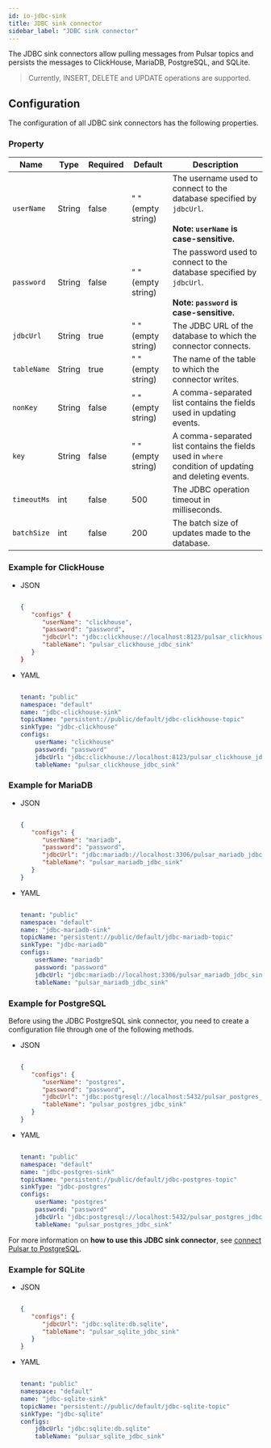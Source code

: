 ```yaml
---
id: io-jdbc-sink
title: JDBC sink connector
sidebar_label: "JDBC sink connector"
---
```


The JDBC sink connectors allow pulling messages from Pulsar topics 
and persists the messages to ClickHouse, MariaDB, PostgreSQL, and SQLite.

> Currently, INSERT, DELETE and UPDATE operations are supported.

## Configuration 

The configuration of all JDBC sink connectors has the following properties.

### Property

| Name | Type|Required | Default | Description 
|------|----------|----------|---------|-------------|
| `userName` | String|false | " " (empty string) | The username used to connect to the database specified by `jdbcUrl`.<br /><br />**Note: `userName` is case-sensitive.**|
| `password` | String|false | " " (empty string)| The password used to connect to the database specified by `jdbcUrl`. <br /><br />**Note: `password` is case-sensitive.**|
| `jdbcUrl` | String|true | " " (empty string) | The JDBC URL of the database to which the connector connects. |
| `tableName` | String|true | " " (empty string) | The name of the table to which the connector writes. |
| `nonKey` | String|false | " " (empty string) | A comma-separated list contains the fields used in updating events.  |
| `key` | String|false | " " (empty string) | A comma-separated list contains the fields used in `where` condition of updating and deleting events. |
| `timeoutMs` | int| false|500 | The JDBC operation timeout in milliseconds. |
| `batchSize` | int|false | 200 | The batch size of updates made to the database. |

### Example for ClickHouse

* JSON 

  ```json
  
  {
     "configs" {
        "userName": "clickhouse",
        "password": "password",
        "jdbcUrl": "jdbc:clickhouse://localhost:8123/pulsar_clickhouse_jdbc_sink",
        "tableName": "pulsar_clickhouse_jdbc_sink"
     }
  }
  
  ```

* YAML

  ```yaml
  
  tenant: "public"
  namespace: "default"
  name: "jdbc-clickhouse-sink"
  topicName: "persistent://public/default/jdbc-clickhouse-topic"
  sinkType: "jdbc-clickhouse"    
  configs:
      userName: "clickhouse"
      password: "password"
      jdbcUrl: "jdbc:clickhouse://localhost:8123/pulsar_clickhouse_jdbc_sink"
      tableName: "pulsar_clickhouse_jdbc_sink"
  
  ```

### Example for MariaDB

* JSON 

  ```json
  
  {
     "configs": {
        "userName": "mariadb",
        "password": "password",
        "jdbcUrl": "jdbc:mariadb://localhost:3306/pulsar_mariadb_jdbc_sink",
        "tableName": "pulsar_mariadb_jdbc_sink"
     }
  }
  
  ```

* YAML

  ```yaml
  
  tenant: "public"
  namespace: "default"
  name: "jdbc-mariadb-sink"
  topicName: "persistent://public/default/jdbc-mariadb-topic"
  sinkType: "jdbc-mariadb"    
  configs:
      userName: "mariadb"
      password: "password"
      jdbcUrl: "jdbc:mariadb://localhost:3306/pulsar_mariadb_jdbc_sink"
      tableName: "pulsar_mariadb_jdbc_sink"
  
  ```

### Example for PostgreSQL

Before using the JDBC PostgreSQL sink connector, you need to create a configuration file through one of the following methods.

* JSON 

  ```json
  
  {
     "configs": {
        "userName": "postgres",
        "password": "password",
        "jdbcUrl": "jdbc:postgresql://localhost:5432/pulsar_postgres_jdbc_sink",
        "tableName": "pulsar_postgres_jdbc_sink"
     }
  }
  
  ```

* YAML

  ```yaml
  
  tenant: "public"
  namespace: "default"
  name: "jdbc-postgres-sink"
  topicName: "persistent://public/default/jdbc-postgres-topic"
  sinkType: "jdbc-postgres"    
  configs:
      userName: "postgres"
      password: "password"
      jdbcUrl: "jdbc:postgresql://localhost:5432/pulsar_postgres_jdbc_sink"
      tableName: "pulsar_postgres_jdbc_sink"
  
  ```

For more information on **how to use this JDBC sink connector**, see [connect Pulsar to PostgreSQL](io-quickstart.md#connect-pulsar-to-postgresql).

### Example for SQLite

* JSON 

  ```json
  
  {
     "configs": {
        "jdbcUrl": "jdbc:sqlite:db.sqlite",
        "tableName": "pulsar_sqlite_jdbc_sink"
     }
  }
  
  ```

* YAML

  ```yaml
  
  tenant: "public"
  namespace: "default"
  name: "jdbc-sqlite-sink"
  topicName: "persistent://public/default/jdbc-sqlite-topic"
  sinkType: "jdbc-sqlite"    
  configs:
      jdbcUrl: "jdbc:sqlite:db.sqlite"
      tableName: "pulsar_sqlite_jdbc_sink"
  
  ```

